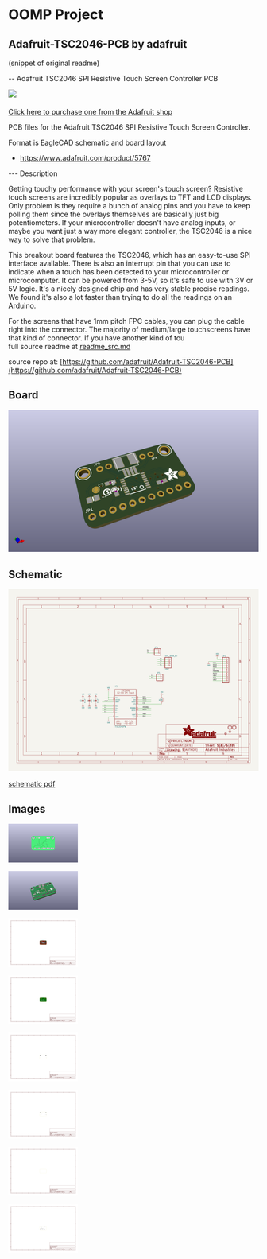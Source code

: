 # OOMP Project  
## Adafruit-TSC2046-PCB  by adafruit  
  
(snippet of original readme)  
  
-- Adafruit TSC2046 SPI Resistive Touch Screen Controller PCB  
  
<a href="http://www.adafruit.com/products/5767"><img src="assets/5767.jpg?raw=true" width="500px"><br/>  
Click here to purchase one from the Adafruit shop</a>  
  
PCB files for the Adafruit TSC2046 SPI Resistive Touch Screen Controller.   
  
Format is EagleCAD schematic and board layout  
* https://www.adafruit.com/product/5767  
  
--- Description  
  
Getting touchy performance with your screen's touch screen? Resistive touch screens are incredibly popular as overlays to TFT and LCD displays. Only problem is they require a bunch of analog pins and you have to keep polling them since the overlays themselves are basically just big potentiometers. If your microcontroller doesn't have analog inputs, or maybe you want just a way more elegant controller, the TSC2046 is a nice way to solve that problem.  
  
This breakout board features the TSC2046, which has an easy-to-use SPI interface available. There is also an interrupt pin that you can use to indicate when a touch has been detected to your microcontroller or microcomputer. It can be powered from 3-5V, so it's safe to use with 3V or 5V logic. It's a nicely designed chip and has very stable precise readings. We found it's also a lot faster than trying to do all the readings on an Arduino.  
  
For the screens that have 1mm pitch FPC cables, you can plug the cable right into the connector. The majority of medium/large touchscreens have that kind of connector. If you have another kind of tou  
  full source readme at [readme_src.md](readme_src.md)  
  
source repo at: [https://github.com/adafruit/Adafruit-TSC2046-PCB](https://github.com/adafruit/Adafruit-TSC2046-PCB)  
## Board  
  
[![working_3d.png](working_3d_600.png)](working_3d.png)  
## Schematic  
  
[![working_schematic.png](working_schematic_600.png)](working_schematic.png)  
  
[schematic pdf](working_schematic.pdf)  
## Images  
  
[![working_3D_bottom.png](working_3D_bottom_140.png)](working_3D_bottom.png)  
  
[![working_3D_top.png](working_3D_top_140.png)](working_3D_top.png)  
  
[![working_assembly_page_01.png](working_assembly_page_01_140.png)](working_assembly_page_01.png)  
  
[![working_assembly_page_02.png](working_assembly_page_02_140.png)](working_assembly_page_02.png)  
  
[![working_assembly_page_03.png](working_assembly_page_03_140.png)](working_assembly_page_03.png)  
  
[![working_assembly_page_04.png](working_assembly_page_04_140.png)](working_assembly_page_04.png)  
  
[![working_assembly_page_05.png](working_assembly_page_05_140.png)](working_assembly_page_05.png)  
  
[![working_assembly_page_06.png](working_assembly_page_06_140.png)](working_assembly_page_06.png)  
